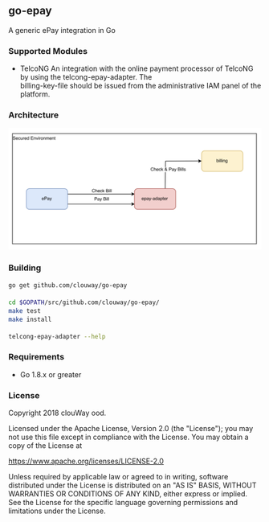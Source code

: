 ## go-epay
A generic ePay integration in Go

### Supported Modules
 * TelcoNG 
   An integration with the online payment processor of TelcoNG by using the telcong-epay-adapter. The  
   billing-key-file should be issued from the administrative IAM panel of the platform.

### Architecture
![Architecture](docs/architecture.png)

### Building

```sh
go get github.com/clouway/go-epay

cd $GOPATH/src/github.com/clouway/go-epay/
make test
make install

telcong-epay-adapter --help
```

### Requirements
 * Go 1.8.x or greater

### License
Copyright 2018 clouWay ood.

Licensed under the Apache License, Version 2.0 (the "License");
you may not use this file except in compliance with the License.
You may obtain a copy of the License at

   https://www.apache.org/licenses/LICENSE-2.0

   Unless required by applicable law or agreed to in writing, software
   distributed under the License is distributed on an "AS IS" BASIS,
   WITHOUT WARRANTIES OR CONDITIONS OF ANY KIND, either express or implied.
   See the License for the specific language governing permissions and
   limitations under the License.

